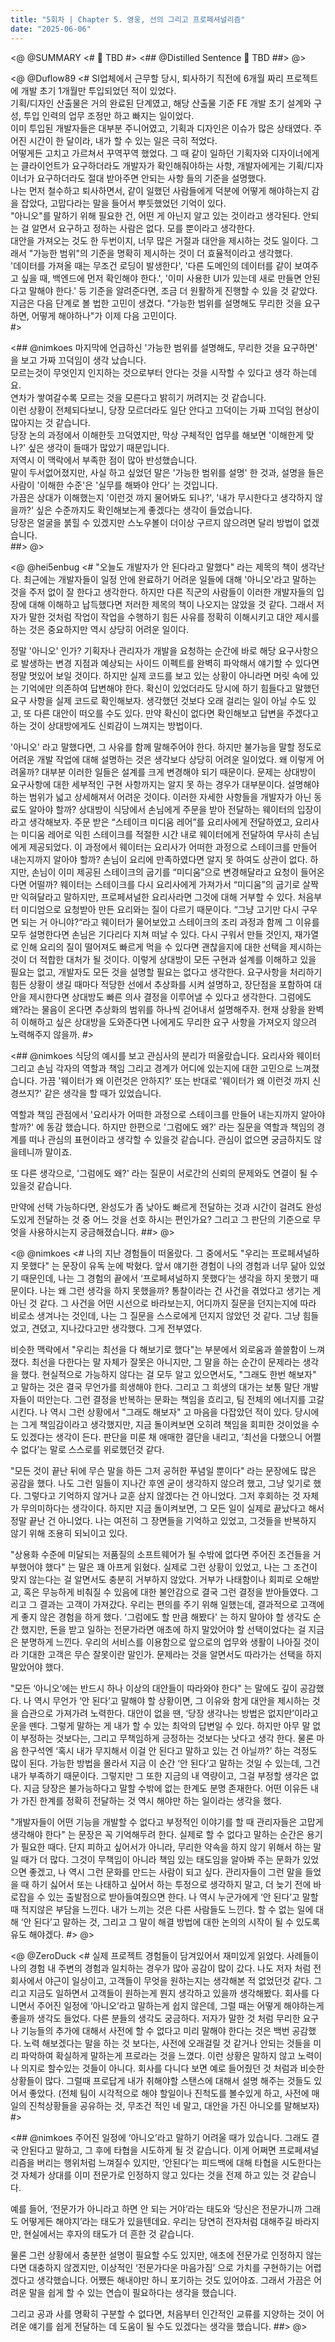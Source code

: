 ```yaml
---
title: "5회차 | Chapter 5. 영웅, 선의 그리고 프로페셔널리즘"
date: "2025-06-06"
---
```


<@ @SUMMARY
<#
🧠 TBD
#>
<## @Distilled Sentence
🧷 TBD
##>
@>

<@ @Duflow89
<#
SI업체에서 근무할 당시, 퇴사하기 직전에 6개월 짜리 프로젝트에 개발 초기 1개월만 투입되었던 적이 있었다.  
기획/디자인 산출물은 거의 완료된 단계였고, 해당 산출물 기준 FE 개발 초기 설계와 구성, 투입 인력의 업무 조정만 하고 빠지는 일이었다.  
이미 투입된 개발자들은 대부분 주니어였고, 기획과 디자인은 이슈가 많은 상태였다. 주어진 시간이 한 달이라, 내가 할 수 있는 일은 극히 적었다.  
어떻게든 고치고 가르쳐서 꾸역꾸역 했었다. 그 때 같이 일하던 기획자와 디자이너에게는 클라이언트가 요구하더라도 개발자가 확인해줘야하는 사항, 개발자에게는 기획/디자이너가 요구하더라도 절대 받아주면 안되는 사항 들의 기준을 설명했다.  
나는 먼저 철수하고 퇴사하면서, 같이 일했던 사람들에게 덕분에 어떻게 해야하는지 감을 잡았다, 고맙다라는 말을 들어서 뿌듯했었던 기억이 있다.  
"아니오"를 말하기 위해 필요한 건, 어떤 게 아닌지 알고 있는 것이라고 생각된다. 안되는 걸 알면서 요구하고 정하는 사람은 없다. 모를 뿐이라고 생각한다.  
대안을 가져오는 것도 한 두번이지, 너무 많은 거절과 대안을 제시하는 것도 일이다. 그래서 "가능한 범위"의 기준을 명확히 제시하는 것이 더 효율적이라고 생각했다.  
'데이터를 가져올 때는 무조건 로딩이 발생한다', '다른 도메인의 데이터를 같이 보여주고 싶을 때, 백엔드에 먼저 확인해야 한다.', '이미 사용한 UI가 있는데 새로 만들면 안된다고 말해야 한다.' 등 기준을 알려준다면, 조금 더 원활하게 진행할 수 있을 것 같았다.  
지금은 다음 단계로 볼 법한 고민이 생겼다. "가능한 범위를 설명해도 무리한 것을 요구하면, 어떻게 해야하나"가 이제 다음 고민이다.  
#>

<## @nimkoes
마지막에 언급하신 '가능한 범위를 설명해도, 무리한 것을 요구하면' 을 보고 가짜 끄덕임이 생각 났습니다.  
모르는것이 무엇인지 인지하는 것으로부터 안다는 것을 시작할 수 있다고 생각 하는데요.  
연차가 쌓여갈수록 모르는 것을 모른다고 밝히기 꺼려지는 것 같습니다.  
이런 상황이 전체되다보니, 당장 모르더라도 일단 안다고 끄덕이는 가짜 끄덕임 현상이 많아지는 것 같습니다.  
당장 논의 과정에서 이해한듯 끄덕였지만, 막상 구체적인 업무를 해보면 '이해한게 맞나?' 싶은 생각이 들때가 많았기 때문입니다.  
저역시 이 맥락에서 부족한 점이 많아 반성했습니다.  
말이 두서없어졌지만, 사실 하고 싶었던 말은 '가능한 범위를 설명' 한 것과, 설명을 들은 사람이 '이해한 수준'은 '실무를 해봐야 안다' 는 것입니다.  
가끔은 상대가 이해했는지 '이런것 까지 물어봐도 되나?', '내가 무시한다고 생각하지 않을까?' 싶은 수준까지도 확인해보는게 좋겠다는 생각이 들었습니다.  
당장은 얼굴을 붉힐 수 있겠지만 스노우볼이 더이상 구르지 않으려면 달리 방법이 없겠습니다.  
##>
@>

<@ @hei5enbug
<#
"오늘도 개발자가 안 된다라고 말했다" 라는 제목의 책이 생각난다.
최근에는 개발자들이 일정 안에 완료하기 어려운 일들에 대해 '아니오'라고 말하는 것을 주저 없이 잘 한다고 생각한다.
하지만 다른 직군의 사람들이 이러한 개발자들의 입장에 대해 이해하고 납득했다면 저러한 제목의 책이 나오지는 않았을 것 같다.
그래서 저자가 말한 것처럼 작업이 작업을 수행하기 힘든 사유를 정확히 이해시키고 대안 제시를 하는 것은 중요하지만 역시 상당히 어려운 일이다.

정말 '아니오' 인가? 기획자나 관리자가 개발을 요청하는 순간에 바로 해당 요구사항으로 발생하는 변경 지점과 예상되는 사이드 이펙트를 완벽히 파악해서 얘기할 수 있다면 정말 멋있어 보일 것이다.
하지만 실제 코드를 보고 있는 상황이 아니라면 머릿 속에 있는 기억에만 의존하여 답변해야 한다.
확신이 있었더라도 당시에 하기 힘들다고 말했던 요구 사항을 실제 코드로 확인해보자.
생각했던 것보다 오래 걸리는 일이 아닐 수도 있고, 또 다른 대안이 떠오를 수도 있다.
만약 확신이 없다면 확인해보고 답변을 주겠다고 하는 것이 상대방에게도 신뢰감이 느껴지는 방법이다.

'아니오' 라고 말했다면, 그 사유를 함께 말해주어야 한다.
하지만 불가능을 말할 정도로 어려운 개발 작업에 대해 설명하는 것은 생각보다 상당히 어려운 일이었다.
왜 이렇게 어려울까? 대부분 이러한 일들은 설계를 크게 변경해야 되기 때문이다.
문제는 상대방이 요구사항에 대한 세부적인 구현 사항까지는 알지 못 하는 경우가 대부분이다.
설명해야하는 범위가 넓고 상세해져서 어려운 것이다. 이러한 자세한 사항들을 개발자가 아닌 동료도 알아야 할까? 상대방이 식당에서 손님에게 주문을 받아 전달하는 웨이터의 입장이라고 생각해보자.
주문 받은 “스테이크 미디움 레어”를 요리사에게 전달하였고, 요리사는 미디움 레어로 익힌 스테이크를 적절한 시간 내로 웨이터에게 전달하여 무사히 손님에게 제공되었다.
이 과정에서 웨이터는 요리사가 어떠한 과정으로 스테이크를 만들어 내는지까지 알아야 할까? 손님이 요리에 만족하였다면 알지 못 하여도 상관이 없다.
하지만, 손님이 이미 제공된 스테이크의 굽기를 “미디움”으로 변경해달라고 요청이 들어온다면 어떨까? 웨이터는 스테이크를 다시 요리사에게 가져가서 “미디움”의 굽기로 살짝만 익혀달라고 말하지만, 프로페셔널한 요리사라면 그것에 대해 거부할 수 있다.
처음부터 미디엄으로 요청받아 만든 요리와는 질이 다르기 때문이다.
“그냥 고기만 다시 구우면 되는 거 아니야?“라고 웨이터가 물어보았고 스테이크의 조리 과정과 함께 그 이유를 모두 설명한다면 손님은 기다리다 지쳐 떠날 수 있다.
다시 구워서 만들 것인지, 재가열로 인해 요리의 질이 떨어져도 빠르게 먹을 수 있다면 괜찮을지에 대한 선택을 제시하는 것이 더 적합한 대처가 될 것이다.
이렇게 상대방이 모든 구현과 설계를 이해하고 있을 필요는 없고, 개발자도 모든 것을 설명할 필요는 없다고 생각한다. 요구사항을 처리하기 힘든 상황이 생길 때마다 적당한 선에서 추상화를 시켜 설명하고, 장단점을 포함하여 대안을 제시한다면 상대방도 빠른 의사 결정을 이루어낼 수 있다고 생각한다.
그럼에도 왜?라는 물음이 온다면 추상화의 범위를 하나씩 걷어내서 설명해주자.
현재 상황을 완벽히 이해하고 싶은 상대방을 도와준다면 나에게도 무리한 요구 사항을 가져오지 않으려 노력해주지 않을까.
#>

<## @nimkoes
식당의 예시를 보고 관심사의 분리가 떠올랐습니다.
요리사와 웨이터 그리고 손님 각자의 역할과 책임 그리고 경계가 어디에 있는지에 대한 고민으로 느껴졌습니다.
가끔 '웨이터가 왜 이런것은 안하지?' 또는 반대로 '웨이터가 왜 이런것 까지 신경쓰지?' 같은 생각을 할 때가 있었습니다.

역할과 책임 관점에서 '요리사가 어떠한 과정으로 스테이크를 만들어 내는지까지 알아야 할까?' 에 동감 했습니다.
하지만 한편으로 '그럼에도 왜?' 라는 질문을 역할과 책임의 경계를 떠나 관심의 표현이라고 생각할 수 있을것 같습니다.
관심이 없으면 궁금하지도 않을테니까 말이죠.

또 다른 생각으로, '그럼에도 왜?' 라는 질문이 서로간의 신뢰의 문제와도 연결이 될 수 있을것 같습니다.

만약에 선택 가능하다면, 완성도가 좀 낮아도 빠르게 전달하는 것과 시간이 걸려도 완성도있게 전달하는 것 중 어느 것을 선호 하시는 편인가요?
그리고 그 판단의 기준으로 무엇을 사용하시는지 궁금해졌습니다.
##>
@>

<@ @nimkoes
<#
나의 지난 경험들이 떠올랐다. 그 중에서도 "우리는 프로페셔널하지 못했다" 는 문장이 유독 눈에 박혔다.
앞서 얘기한 경험이 나의 경험과 너무 닮아 있었기 때문인데, 나는 그 경험의 끝에서 ‘프로페셔널하지 못했다’는 생각을 하지 못했기 때문이다.
나는 왜 그런 생각을 하지 못했을까? 통찰이라는 건 사건을 겪었다고 생기는 게 아닌 것 같다.
그 사건을 어떤 시선으로 바라보는지, 어디까지 질문을 던지는지에 따라 비로소 생겨나는 것인데, 나는 그 질문을 스스로에게 던지지 않았던 것 같다.
그냥 힘들었고, 견뎠고, 지나갔다고만 생각했다. 그게 전부였다.

비슷한 맥락에서 "우리는 최선을 다 해보기로 했다"는 부분에서 외로움과 쓸쓸함이 느껴졌다.
최선을 다한다는 말 자체가 잘못은 아니지만, 그 말을 하는 순간이 문제라는 생각을 했다.
현실적으로 가능하지 않다는 걸 모두 알고 있으면서도, "그래도 한번 해보자" 고 말하는 것은 결국 무언가를 희생해야 한다.
그리고 그 희생의 대가는 보통 말단 개발자들이 떠안는다. 그런 결정을 반복하는 문화는 책임을 흐리고, 팀 전체의 에너지를 고갈시킨다.
나 역시 그런 상황에서 "그래도 해보자" 고 마음을 다잡았던 적이 있다. 당시에는 그게 책임감이라고 생각했지만, 지금 돌이켜보면 오히려 책임을 회피한 것이었을 수도 있겠다는 생각이 든다.
판단을 미룬 채 애매한 결단을 내리고, ‘최선을 다했으니 어쩔 수 없다’는 말로 스스로를 위로했던것 같다.

"모든 것이 끝난 뒤에 무슨 말을 하든 그저 공허한 푸념일 뿐이다" 라는 문장에도 많은 공감을 했다.
나도 그런 일들이 지나간 후엔 굳이 생각하지 않으려 했고, 그냥 잊기로 했다. 그렇다고 기억하지 않거나 교훈 삼지 않겠다는 건 아니었다.
그저 후회하는 것 자체가 무의미하다는 생각이다. 하지만 지금 돌이켜보면, 그 모든 일이 실제로 끝났다고 해서 정말 끝난 건 아니었다.
나는 여전히 그 장면들을 기억하고 있었고, 그것들을 반복하지 않기 위해 조용히 되뇌이고 있다.

"상용화 수준에 미달되는 저품질의 소프트웨어가 될 수밖에 없다면 주어진 조건들을 거부했어야 했다" 는 말은 꽤 아프게 읽혔다.
실제로 그런 상황이 있었고, 나는 그 조건이 맞지 않는다는 걸 알면서도 충분히 거부하지 않았다.
거부가 나태함이나 회피로 오해받고, 혹은 무능하게 비춰질 수 있음에 대한 불안감으로 결국 그런 결정을 받아들였다. 그리고 그 결과는 고객이 가져갔다.
우리는 편의를 주기 위해 일했는데, 결과적으로 고객에게 좋지 않은 경험을 하게 했다.
'그럼에도 할 만큼 해봤다' 는 하지 말아야 할 생각도 순간 했지만, 돈을 받고 일하는 전문가라면 애초에 하지 말았어야 할 선택이었다는 걸 지금은 분명하게 느낀다.
우리의 서비스를 이용함으로 앞으로의 업무와 생활이 나아질 것이라 기대한 고객은 무슨 잘못이란 말인가. 문제라는 것을 알면서도 따라가는 선택을 하지 말았어야 했다.

"모든 ‘아니오’에는 반드시 하나 이상의 대안들이 따라와야 한다" 는 말에도 깊이 공감했다.
나 역시 무언가 ‘안 된다’고 말해야 할 상황이면, 그 이유와 함게 대안을 제시하는 것을 습관으로 가져가려 노력한다.
대안이 없을 땐, ‘당장 생각나는 방법은 없지만’이라고 운을 뗀다. 그렇게 말하는 게 내가 할 수 있는 최악의 답변일 수 있다.
하지만 아무 말 없이 부정하는 것보다는, 그리고 무책임하게 긍정하는 것보다는 낫다고 생각 한다.
물론 마음 한구석엔 ‘혹시 내가 무지해서 이걸 안 된다고 말하고 있는 건 아닐까?’ 하는 걱정도 많이 된다.
가능한 방법을 몰라서 지금 이 순간 ‘안 된다’고 말하는 것일 수 있는데, 그건 내가 부족하기 때문이다.
그렇지만 그 또한 지금의 내 역량이고, 그걸 부정할 생각은 없다. 지금 당장은 불가능하다고 말할 수밖에 없는 한계도 분명 존재한다.
어떤 이유든 내가 가진 한계를 정확히 전달하는 것 역시 해야만 하는 일이라는 생각을 했다.

"개발자들이 어떤 기능을 개발할 수 없다고 부정적인 이야기를 할 때 관리자들은 고맙게 생각해야 한다" 는 문장은 꼭 기억해두려 한다.
실제로 할 수 없다고 말하는 순간은 용기가 필요한 때다. 단지 피하고 싶어서가 아니라, 무리한 약속을 하지 않기 위해서 하는 말일 때가 더 많다.
그것이 무책임이 아니라 책임 있는 태도임을 알아봐 주는 문화가 있었으면 좋겠고, 나 역시 그런 문화를 만드는 사람이 되고 싶다.
관리자들이 그런 말을 들었을 때 하기 싫어서 또는 나태하고 싶어서 하는 투정으로 생각하지 말고, 더 늦기 전에 바로잡을 수 있는 출발점으로 받아들여줬으면 한다.
나 역시 누군가에게 ‘안 된다’고 말할 때 적지않은 부담을 느낀다. 내가 느끼는 것은 다른 사람들도 느낀다.
할 수 없는 일에 대해 ‘안 된다’고 말하는 것, 그리고 그 말이 해결 방법에 대한 논의의 시작이 될 수 있도록 유도 해야겠다.
#>
@>

<@ @ZeroDuck
<#
실제 프로젝트 경험들이 담겨있어서 재미있게 읽었다.
사례들이 나의 경험 내 주변의 경험과 일치하는 경우가 많아 공감이 많이 갔다.
나도 저자 처럼 전 회사에서 야근이 일상이고, 고객들이 무엇을 원하는지는 생각해본 적 없었던것 같다.
그리고 지금도 일하면서 고객들이 원하는게 뭔지 생각하고 있을까 생각해봤다.
회사를 다니면서 주어진 일정에 ‘아니오’라고 말하는게 쉽지 않은데, 그럴 때는 어떻게 해야하는게 좋을까 생각도 들었다.
다른 분들의 생각도 궁금하다.
저자가 말한 것 처럼 무리한 요구나 기능들의 추가에 대해서 사전에 할 수 없다고 미리 말해야 한다는 것은 백번 공감했다.
노력 해보겠다는 말을 하는 것 보다는, 사전에 오래걸릴 것 같거나 안되는 것들을 미리 파악하여 확실하게 말하는게 프로라는 것을 느꼈다.
이런 상황은 말하지 않고 노력이나 의지로 할수있는 것들이 아니다.
회사를 다니다 보면 예로 들어줬던 것 처럼과 비슷한 상황들이 많다.
그럴때 프로답게 내가 취해야할 스탠스에 대해서 설명 해주는 것들도 있어서 좋았다.
(전체 팀이 시각적으로 해야 할일이나 진척도를 볼수있게 하고, 사전에 매일의 진척상황들을 공유하는 것, 무조건 적인 네 말고, 대안을 가진 아니오를 말해보자)
#>

<## @nimkoes
주어진 일정에 ‘아니오’라고 말하기 어려울 때가 있습니다.
그래도 결국 안된다고 말하고, 그 후에 타협을 시도하게 될 것 같습니다.
이게 어쩌면 프로페셔널리즘을 버리는 행위처럼 느껴질수 있지만, ‘안된다’는 피드백에 대해 타협을 시도한다는 것 자체가 상대를 이미 전문가로 인정하지 않고 있다는 것을 전제 하고 있는 것 같습니다.

예를 들어, ‘전문가가 아니라고 하면 안 되는 거야’라는 태도와 ‘당신은 전문가니까 그래도 어떻게든 해야지’라는 태도가 있을텐데요.
우리는 당연히 전자처럼 대해주길 바라지만, 현실에서는 후자의 태도가 더 흔한 것 같습니다.

물론 그런 상황에서 충분한 설명이 필요할 수도 있지만, 애초에 전문가로 인정하지 않는다면 대충하지 않겠지만, 이상적인 ‘전문가다운 마음가짐’ 으로 가치를 구현하기는 어렵겠다고 생각했습니다. 어쨌든 해내야만 하니 포기하는 것도 있어야죠.
그래서 가끔은 어려운 말을 쉽게 할 수 있는 연습이 필요하다는 생각을 했습니다.

그리고 공과 사를 명확히 구분할 수 없다면, 처음부터 인간적인 교류를 지양하는 것이 어려운 얘기를 쉽게 전달하는 데 도움이 될 수도 있겠다는 생각을 했습니다.
##>
@>
